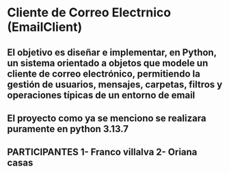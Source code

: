 # Cliente de Correo Electrnico (EmailClient)
El objetivo es diseñar e implementar, en Python, un sistema orientado a objetos que modele un cliente de correo electrónico, permitiendo la gestión de usuarios, mensajes, carpetas, filtros y operaciones típicas de un entorno de email
-----------------------------------------------------------------------------------------------------------------------------------------------------------------------------------------------------------------------
El proyecto como ya se menciono se realizara puramente en python 3.13.7
-----------------------------------------------------------------------------------------------------------------------------------------------------------------------------------------------------------------------
  PARTICIPANTES
1- Franco villalva
2- Oriana casas
-----------------------------------------------------------------------------------------------------------------------------------------------------------------------------------------------------------------------
